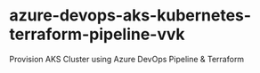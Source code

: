# azure-devops-aks-kubernetes-terraform-pipeline-vvk
Provision AKS Cluster using Azure DevOps Pipeline &amp; Terraform
